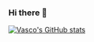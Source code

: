 ### Hi there 👋

[![Vasco's GitHub stats](https://github-readme-stats.vercel.app/api?username=vascomfnunes&show_icons=true&theme=gruvbox)](https://github.com/vascomfnunes/github-readme-stats)

<!--
**vascomfnunes/vascomfnunes** is a ✨ _special_ ✨ repository because its `README.md` (this file) appears on your GitHub profile.

Here are some ideas to get you started:

- 🔭 I’m currently working on ...
- 🌱 I’m currently learning ...
- 👯 I’m looking to collaborate on ...
- 🤔 I’m looking for help with ...
- 💬 Ask me about ...
- 📫 How to reach me: ...
- 😄 Pronouns: ...
- ⚡ Fun fact: ...
-->
